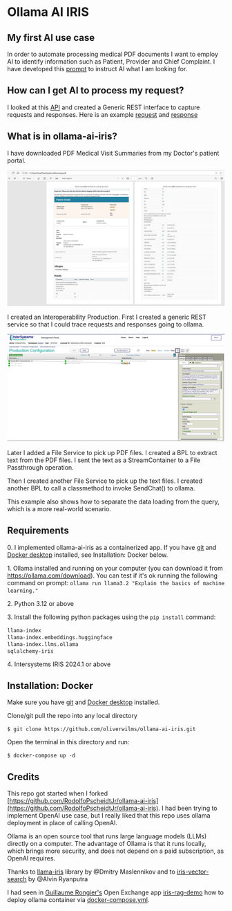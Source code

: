 # Ollama AI IRIS

## My first AI use case

In order to automate processing medical PDF documents I want to employ AI to identify information such as Patient, Provider and Chief Complaint. I have developed this [prompt](https://github.com/oliverwilms/ollama-ai-iris/blob/main/data/prompts/medical_progress_notes_prompt.txt) to instruct AI what I am looking for.

## How can I get AI to process my request?

I looked at this [API](https://github.com/ollama/ollama/blob/main/docs/api.md#generate-a-chat-completion) and created a Generic REST interface to capture requests and responses.
Here is an example [request](https://github.com/oliverwilms/bilder/blob/main/Capture_request.JPG) and [response](https://github.com/oliverwilms/bilder/blob/main/Capture_response.JPG)

## What is in ollama-ai-iris?

I have downloaded PDF Medical Visit Summaries from my Doctor's patient portal.

![screenshot](https://github.com/oliverwilms/bilder/blob/main/visitSummary.JPG)

I created an Interoperability Production. First I created a generic REST service so that I could trace requests and responses going to ollama.

![screenshot](https://github.com/oliverwilms/bilder/blob/main/Oliver_NewProduction.JPG)

Later I added a File Service to pick up PDF files. I created a BPL to extract text from the PDF files. I sent the text as a StreamContainer to a File Passthrough operation.

Then I created another File Service to pick up the text files. I created another BPL to call a classmethod to invoke SendChat() to ollama.


This example also shows how to separate the data loading from the query, which is a more real-world scenario.

## Requirements

0\. I implemented ollama-ai-iris as a containerized app. If you have [git](https://git-scm.com/book/en/v2/Getting-Started-Installing-Git) and [Docker desktop](https://www.docker.com/products/docker-desktop) installed, see Installation: Docker below.

1\. Ollama installed and running on your computer (you can download it from https://ollama.com/download). You can test if it's ok running the following command on prompt: `ollama run llama3.2 "Explain the basics of machine learning."`

2\. Python 3.12 or above

3\. Install the following python packages using the `pip install` command:
```
llama-index
llama-index.embeddings.huggingface
llama-index.llms.ollama
sqlalchemy-iris
```

4\. Intersystems IRIS 2024.1 or above

## Installation: Docker

Make sure you have [git](https://git-scm.com/book/en/v2/Getting-Started-Installing-Git) and [Docker desktop](https://www.docker.com/products/docker-desktop) installed.

Clone/git pull the repo into any local directory

```
$ git clone https://github.com/oliverwilms/ollama-ai-iris.git
```

Open the terminal in this directory and run:

```
$ docker-compose up -d
```





## Credits

This repo got started when I forked [https://github.com/RodolfoPscheidtJr/ollama-ai-iris](https://github.com/RodolfoPscheidtJr/ollama-ai-iris). I had been trying to implement OpenAI use case, but I really liked that this repo uses ollama deployment in place of calling OpenAI.

Ollama is an open source tool that runs large language models (LLMs) directly on a computer. The advantage of Ollama is that it runs locally, which brings more security, and does not depend on a paid subscription, as OpenAI requires.

Thanks to [llama-iris](https://openexchange.intersystems.com/package/llama-iris) library by @Dmitry Maslennikov and to [iris-vector-search](https://openexchange.intersystems.com/package/iris-vector-search) by @Alvin Ryanputra 

I had seen in [Guillaume Rongier's](https://github.com/grongierisc) Open Exchange app [iris-rag-demo](https://openexchange.intersystems.com/package/iris-rag-demo) how to deploy ollama container via [docker-compose.yml](https://github.com/grongierisc/iris-rag-demo/blob/master/docker-compose.yml).
